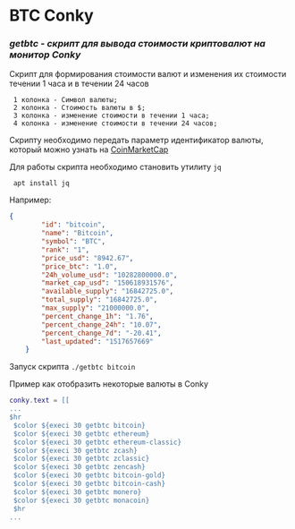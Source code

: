 # BTC Conky
### *getbtc - скрипт для вывода стоимости криптовалют на монитор Conky*

 Скрипт для формирования стоимости валют и изменения их стоимости течении 1 часа и в течении 24 часов
```shell
 1 колонка - Символ валюты;
 2 колонка - Стоимость валюты в $;
 3 колонка - изменение стоимости в течении 1 часа;
 4 колонка - изменение стоимости в течении 24 часов;
```
 Скрипту необходимо передать параметр идентификатор валюты, который можно узнать на [CoinMarketCap](https://api.coinmarketcap.com/v1/ticker/)

 Для работы скрипта необходимо становить утилиту `jq`
```shell
 apt install jq
```
Например:
```json
{
        "id": "bitcoin", 
        "name": "Bitcoin", 
        "symbol": "BTC", 
        "rank": "1", 
        "price_usd": "8942.67", 
        "price_btc": "1.0", 
        "24h_volume_usd": "10282800000.0", 
        "market_cap_usd": "150618931576", 
        "available_supply": "16842725.0", 
        "total_supply": "16842725.0", 
        "max_supply": "21000000.0", 
        "percent_change_1h": "1.76", 
        "percent_change_24h": "10.07", 
        "percent_change_7d": "-20.41", 
        "last_updated": "1517657669"
    }
```
Запуск скрипта `./getbtc bitcoin`

Пример как отобразить некоторые валюты в Conky
```lua
conky.text = [[
...
$hr
 $color ${execi 30 getbtc bitcoin}
 $color ${execi 30 getbtc ethereum}
 $color ${execi 30 getbtc ethereum-classic}
 $color ${execi 30 getbtc zcash}
 $color ${execi 30 getbtc zclassic}
 $color ${execi 30 getbtc zencash}
 $color ${execi 30 getbtc bitcoin-gold}
 $color ${execi 30 getbtc bitcoin-cash}
 $color ${execi 30 getbtc monero}
 $color ${execi 30 getbtc monacoin}
 $hr
...
```

